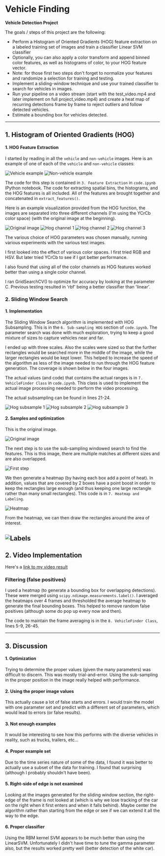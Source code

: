 # Vehicle Finding

**Vehicle Detection Project**

The goals / steps of this project are the following:

* Perform a Histogram of Oriented Gradients (HOG) feature extraction on a labeled training set of images and train a classifier Linear SVM classifier
* Optionally, you can also apply a color transform and append binned color features, as well as histograms of color, to your HOG feature vector. 
* Note: for those first two steps don't forget to normalize your features and randomize a selection for training and testing.
* Implement a sliding-window technique and use your trained classifier to search for vehicles in images.
* Run your pipeline on a video stream (start with the test_video.mp4 and later implement on full project_video.mp4) and create a heat map of recurring detections frame by frame to reject outliers and follow detected vehicles.
* Estimate a bounding box for vehicles detected.

[//]: # (Image References)
[image10]: ./output_images/vehicles-example.png
[image11]: ./output_images/non-vehicles-example.png

[image20]: ./output_images/hog1.jpg
[image21]: ./output_images/hog2.jpg
[image22]: ./output_images/hog3.jpg
[image23]: ./output_images/hog0.jpg

[image30]: ./output_images/hog-subsample1.jpg
[image31]: ./output_images/hog-subsample2.jpg
[image32]: ./output_images/hog-subsample3.jpg
[image33]: ./output_images/hog-subsample4.jpg

[image40]: ./bbox-example-image.jpg
[image41]: ./output_images/pipeline1.jpg
[image42]: ./output_images/pipeline2.jpg
[image43]: ./output_images/pipeline3.jpg

---

## 1. Histogram of Oriented Gradients (HOG)

#### 1. HOG Feature Extraction

I started by reading in all the `vehicle` and `non-vehicle` images.  Here is an example of one of each of the `vehicle` and `non-vehicle` classes:

![Vehicle example][image10]
![Non-vehicle example][image11]

The code for this step is contained in ```3. Feature Extraction``` in ```code.ipynb``` IPython notebook.  The code for extracting spatial bins, the histograms, and the HOG features is all included.  All of the features are brought together and concatenated in ```extract_features()```.

Here is an example visualization provided from the HOG function, the images are separated into three different channels (I'm using the YCrCb color space) (with the original image at the beginning).

![Original image][image23]
![Hog channel 1][image20]
![Hog channel 2][image21]
![Hog channel 3][image22]


The various choice of HOG parameters was chosen manually, running various experiments with the various test images.

I first looked into the effect of various color spaces. I first tried RGB and HSV.  But later tried YCrCb to see if I got better performance.

I also found that using all of the color channels as HOG features worked better than using a single color channel.

I ran GridSearchCV() to optimize for accuracy by looking at the parameter C.  Previous testing resulted in 'rbf' being a better classifier than 'linear'.

### 2. Sliding Window Search

#### 1. Implementation

The Sliding Window Search algorithm is implemented with HOG Subsampling. This is in the ```6. Sub-sampling HOG``` section of ```code.ipynb```. The parameter search was done with much exploration, trying to keep a good mixture of sizes to capture vehicles near and far.

I ended up with three scales.  Also the scales were sized so that the further rectangles would be searched more in the middle of the image, while the larger rectangles would be kept lower.  This helped to increase the speed of the algorithm as less of the image needed to run through the HOG feature generation.  The coverage is shown below in the four images.

The actual values (and code) that contains the actual ranges is in ```7. VehicleFinder Class``` in ```code.ipynb```. This class is used to implement the actual image processing needed to perform the video processing.

The actual subsampling can be found in lines 21-24.

![Hog subsample 1][image30]
![Hog subsample 2][image31]
![Hog subsample 3][image32]

#### 2. Samples and optimization

This is the original image.

![Original image][image40]


The next step is to use the sub-sampling windowed search to find the features.  This is this image, there are multiple matches at different sizes and are also overlapped.

![First step][image41]

We then generate a heatmap (by having each box add a point of heat).  In addition, values that are covered by 2 boxes have a point boost in order to keep the rectangles large enough (and thus keeping one large rectangle rather than many small rectangles).  This code is in ```7. Heatmap and Labeling```.

![Heatmap][image42]

From the heatmap, we can then draw the rectangles around the area of interest.

![Labels][image43]
---

## 2. Video Implementation

Here's a [link to my video result](./project_output.mp4)

### Filtering (false positives)

I used a heatmap (to generate a bounding box for overlapping detections).  These were merged using ```scipy.ndimage.measurements.label()```.  I averaged the heatmaps over 4 frames and thresholded the average heatmap to generate the final bounding boxes. This helped to remove random false positives (although some do pop up every now and then).

The code to maintain the frame averaging is in the ```8. VehicleFinder Class```, lines 5-9, 26-45.


---

## 3. Discussion

#### 1. Optimization
Trying to determine the proper values (given the many parameters) was difficult to discern. This was mostly trial-and-error.  Using the sub-sampling in the proper position in the image really helped with performance.

#### 2. Using the proper image values
This actually cause a lot of false starts and errors.  I would train the model with one parameter set and predict with a different set of parameters, which would lead to errors (or false results).

#### 3. Not enough examples
It would be interesting to see how this performs with the diverse vehicles in reality, such as trucks, trailers, etc...

#### 4. Proper example set
Due to the time series nature of some of the data, I found it was better to actually use a subset of the data for training.  I found that surprising (although I probably shouldn't have been).

#### 5. Right-side of edge is not examined
Looking at the images generated for the sliding window section, the right-edge of the frame is not looked at (which is why we lose tracking of the car on the right when it first enters and when it falls behind).  Maybe center the algorithm rather than starting from the edge or see if we can extend it all the way to the edge.

#### 6. Proper classifier
Using the RBM kernel SVM appears to be much better than using the LinearSVM.  Unfortunately I didn't have time to tune the gamma parameter also, but the results worked pretty well (better detection of the white car).

